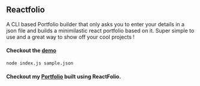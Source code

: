 ## Reactfolio

A CLI based Portfolio builder that only asks you to enter your details in a json file and builds a minimilastic react portfolio based on it. Super simple to use and a great way to show off your cool projects !

#### Checkout the [demo](https://youtu.be/O7GDJ7d8MF0)

```shell
node index.js sample.json
```

#### Checkout my [Portfolio](https://kandavel.surge.sh) built using ReactFolio.
